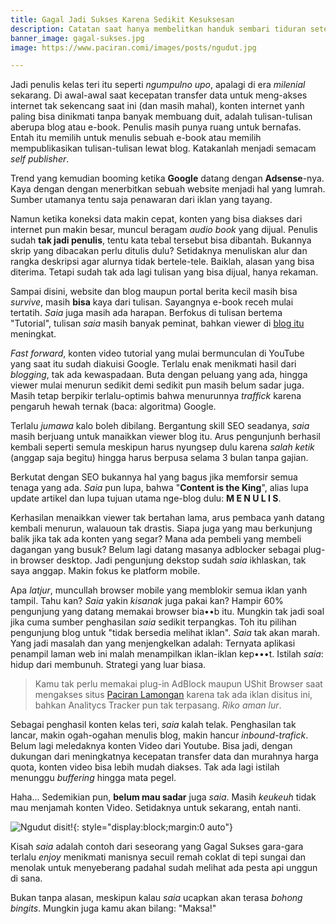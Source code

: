 ```yaml
---
title: Gagal Jadi Sukses Karena Sedikit Kesuksesan
description: Catatan saat hanya membelitkan handuk sembari tiduran setelah mandi siang. Berusaha meng-koreksi diri.
banner_image: gagal-sukses.jpg
image: https://www.paciran.comi/images/posts/ngudut.jpg

---
```

Jadi penulis kelas teri itu seperti _ngumpulno upo_, apalagi di era _milenial_ sekarang. Di awal-awal saat kecepatan transfer data untuk meng-akses internet tak sekencang saat ini (dan masih mahal), konten internet yanh paling bisa dinikmati tanpa banyak membuang duit, adalah tulisan-tulisan aberupa blog atau e-book. Penulis masih punya ruang untuk bernafas. Entah itu memilih untuk menulis sebuah e-book atau memilih mempublikasikan tulisan-tulisan lewat blog. Katakanlah menjadi semacam _self publisher_.

<!--more-->

Trend yang kemudian booming ketika **Google** datang dengan **Adsense**-nya. Kaya dengan dengan menerbitkan sebuah website menjadi hal yang lumrah. Sumber utamanya tentu saja penawaran dari iklan yang tayang.

Namun ketika koneksi data makin cepat, konten  yang bisa diakses dari internet pun makin besar, muncul beragam _audio book_ yang dijual. Penulis sudah **tak jadi penulis**, tentu kata tebal tersebut bisa dibantah. Bukannya skrip yang dibacakan perlu ditulis dulu? Setidaknya menuliskan alur dan rangka deskripsi agar alurnya tidak bertele-tele. Baiklah, alasan yang bisa diterima. Tetapi sudah tak ada lagi tulisan yang bisa dijual, hanya rekaman. 

Sampai disini, website dan blog maupun portal berita kecil masih bisa _survive_, masih **bisa** kaya dari tulisan. Sayangnya e-book receh mulai tertatih. _Saia_ juga masih ada harapan. Berfokus di tulisan bertema "Tutorial", tulisan _saia_ masih banyak peminat, bahkan viewer di [blog itu](https:www.knoacc.org) meningkat.

_Fast forward_, konten video tutorial yang mulai bermunculan di YouTube yang saat itu sudah diakuisi Google. Terlalu enak menikmati hasil dari _blogging_, tak ada kewaspadaan. Buta dengan peluang yang ada, hingga viewer mulai menurun sedikit demi sedikit pun masih belum sadar juga. Masih tetap berpikir terlalu-optimis bahwa menurunnya _traffick_ karena pengaruh hewah ternak (baca: algoritma) Google.

Terlalu _jumawa_ kalo boleh dibilang. Bergantung skill SEO seadanya, _saia_ masih berjuang untuk manaikkan viewer blog itu. Arus pengunjunh berhasil kembali seperti semula meskipun harus nyungsep dulu karena _salah ketik_ (anggap saja begitu) hingga harus berpusa selama 3 bulan tanpa gajian. 

Berkutat dengan SEO bukannya hal yang bagus jika memforsir semua tenaga yang ada. _Saia_ pun lupa, bahwa "**Content is the King**", alias lupa update artikel dan lupa tujuan utama nge-blog dulu: **M E N U L I S**.

Kerhasilan menaikkan viewer tak bertahan lama, arus pembaca yanh datang kembali menurun, walauoun tak drastis. Siapa juga yang mau berkunjung balik jika tak ada konten yang segar? Mana ada pembeli yang membeli dagangan yang busuk? Belum lagi datang masanya adblocker sebagai plug-in browser desktop. Jadi pengunjung dekstop sudah _saia_ ikhlaskan, tak saya anggap. Makin fokus ke platform mobile.

Apa _latjur_, muncullah browser mobile yang memblokir semua iklan yanh tampil. Tahu kan? _Saia_ yakin _kisanak_ juga pakai kan? Hampir 60% pengunjung yang datang memakai browser bia••b itu. Mungkin tak jadi soal jika cuma sumber penghasilan _saia_ sedikit terpangkas. Toh itu pilihan pengunjung blog untuk "tidak bersedia melihat iklan". _Saia_ tak akan marah. Yang jadi masalah dan yang menjengkelkan adalah: Ternyata aplikasi penampil laman web ini malah menampilkan iklan-iklan kep•••t. Istilah _saia_: hidup dari membunuh. Strategi yang luar biasa. 

> Kamu tak perlu memakai plug-in AdBlock maupun UShit Browser saat mengakses situs [Paciran Lamongan](https://www.paciran.com) karena tak ada iklan disitus ini, bahkan Analitycs Tracker pun tak terpasang. _Riko aman lur_.

Sebagai penghasil konten kelas teri, _saia_ kalah telak. Penghasilan tak lancar, makin ogah-ogahan menulis blog,  makin hancur _inbound-trafick_. Belum lagi meledaknya konten Video dari Youtube. Bisa jadi, dengan dukungan dari meningkatnya kecepatan transfer data dan murahnya harga quota, konten video bisa lebih mudah diakses. Tak ada lagi istilah menunggu _buffering_ hingga mata pegel.

Haha... Sedemikian pun, **belum mau sadar** juga _saia_. Masih _keukeuh_ tidak mau menjamah konten Video. Setidaknya untuk sekarang, entah nanti.

![Ngudut disit!](https://www.paciran.com/images/posts/ngudut.jpg){: style="display:block;margin:0 auto"}

Kisah _saia_ adalah contoh dari seseorang yang Gagal Sukses gara-gara terlalu _enjoy_ menikmati manisnya secuil remah coklat di tepi sungai dan menolak untuk menyeberang padahal sudah melihat ada pesta api unggun di sana.

Bukan tanpa alasan, meskipun kalau _saia_ ucapkan akan terasa _bohong bingits_. Mungkin juga kamu akan bilang: "Maksa!"
